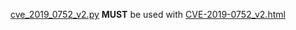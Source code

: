 [cve_2019_0752_v2.py](cve_2019_0752_v2.py) **MUST** be used with [CVE-2019-0752_v2.html](sets/1/baselines/CVE-2019-0752_v2.html)

